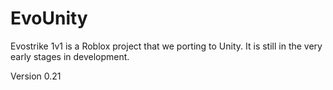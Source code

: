 # EvoUnity
Evostrike 1v1 is a Roblox project that we porting to Unity. It is still in the very early stages in development.

Version 0.21

